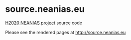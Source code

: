 # source.neanias.eu

[H2020 NEANIAS project](https://www.neanias.eu) source code

Please see the rendered pages at http://source.neanias.eu
